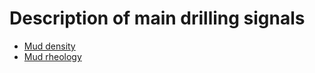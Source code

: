 # Description of main drilling signals

- [Mud density](Mud_Density.md)
- [Mud rheology](Mud_Rheology.md)